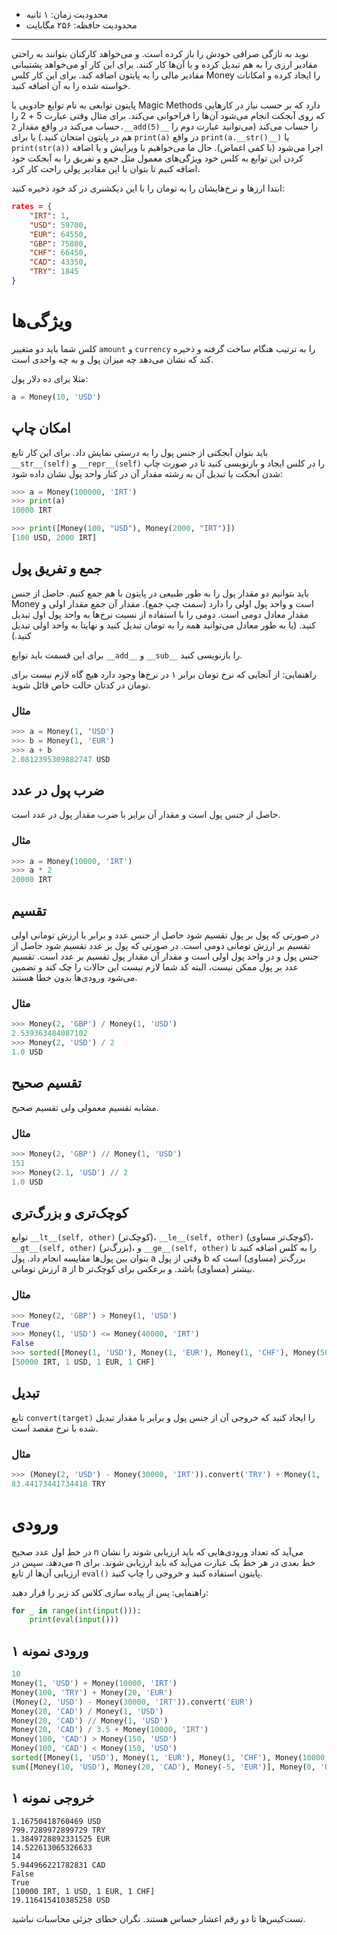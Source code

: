 + محدودیت زمان: ۱ ثانیه
+ محدودیت حافظه: ۲۵۶ مگابایت

----------
نوید به تازگی صرافی خودش را باز کرده است. و می‌خواهد کارکنان بتوانند به راحتی مقادیر ارزی را به هم تبدیل کرده و با آن‌ها کار کنند. برای این کار او می‌خواهد پشتیبانی مقادیر مالی را به پایتون اضافه کند. برای این کار کلس Money را ایجاد کرده و امکانات خواسته شده را به آن اضافه کنید.

پایتون توابعی به نام توابع جادویی یا Magic Methods دارد که بر حسب نیاز در کارهایی که روی آبجکت انجام می‌شود آن‌ها را فراخوانی می‌کند. برای مثال وقتی عبارت 5 + 2 را حساب می‌کند در واقع مقدار `2.__add(5)__` را حساب می‌کند (می‌توانید عبارت دوم را هم در پایتون امتحان کنید.) یا برای `print(a)` در واقع `print(a.__str()__)` یا `print(str(a))` اجرا می‌شود (با کمی اغماض). حال ما می‌خواهیم با ویرایش و یا اضافه کردن این توابع به کلس خود ویژگی‌های معمول مثل جمع و تفریق را به آبجکت خود اضافه کنیم تا بتوان با این مقادیر پولی راحت کار کرد.

ابتدا ارزها و نرخ‌هایشان را به تومان را با این دیکشنری در کد خود ذخیره کنید:
```json
rates = {
    "IRT": 1,
    "USD": 59700,
    "EUR": 64550,
    "GBP": 75800,
    "CHF": 66450,
    "CAD": 43350,
    "TRY": 1845
}
```

# ویژگی‌ها
کلس شما باید دو متغییر ‍`amount` و ‍`currency` را به ترتیب هنگام ساخت گرفته و ذخیره کند که نشان می‌دهد چه میزان پول و به چه واحدی است.

مثلا برای ده دلار پول:
```python
a = Money(10, 'USD')
```

## امکان چاپ
باید بتوان آبجکتی از جنس پول را به درستی نمایش داد. برای این کار تابع ‍‍`__str__(self)`  و `__repr__(self)` را در کلس ایجاد و بازنویسی کنید تا در صورت چاپ شدن آبجکت یا تبدیل آن به رشته مقدار آن در کنار واحد پول نشان داده شود:
```python
>>> a = Money(100000, 'IRT')
>>> print(a)
10000 IRT
```

```python
>>> print([Money(100, "USD"), Money(2000, "IRT")])
[100 USD, 2000 IRT]
```

## جمع و تفریق پول
باید بتوانیم دو مقدار پول را به طور طبیعی در پایتون با هم جمع کنیم. حاصل از جنس Money است و واحد پول اولی را دارد (سمت چپ جمع). مقدار آن جمع مقدار اولی و مقدار معادل دومی است. دومی را با استفاده از نسبت نرخ‌ها به واحد پول اول تبدیل کنید. (یا به طور معادل می‌توانید همه را به تومان تبدیل کنید و نهایتا به واحد اولی تبدیل کنید.)

برای این قسمت باید توابع `__add__` و `__sub__` را بازنویسی کنید.

راهنمایی: از آنجایی که نرخ تومان برابر ۱ در نرخ‌ها وجود دارد هیچ گاه لازم نیست برای تومان در کدتان حالت خاص قائل شوید.

### مثال
```python
>>> a = Money(1, 'USD')
>>> b = Money(1, 'EUR')
>>> a + b
2.0812395309882747 USD
```


## ضرب پول در عدد
حاصل از جنس پول است و مقدار آن برابر با ضرب مقدار پول در عدد است.

### مثال
```python
>>> a = Money(10000, 'IRT')
>>> a * 2
20000 IRT
```


## تقسیم
در صورتی که پول بر پول تقسیم شود حاصل از جنس عدد و برابر با ارزش تومانی اولی تقسیم بر ارزش تومانی دومی است. در صورتی که پول بر عدد تقسیم شود حاصل از جنس پول و در واحد پول اولی است و مقدار آن مقدار پول تقسیم بر عدد است. تقسیم عدد بر پول ممکن نیست، البته کد شما لازم نیست این حالات را چک کند و تضمین می‌شود ورودی‌ها بدون خطا هستند.

### مثال
```python
>>> Money(2, 'GBP') / Money(1, 'USD')
2.539363484087102
>>> Money(2, 'USD') / 2
1.0 USD
```

## تقسیم صحیح
مشابه تقسیم معمولی ولی تقسیم صحیح.

### مثال
```python
>>> Money(2, 'GBP') // Money(1, 'USD')
151
>>> Money(2.1, 'USD') // 2
1.0 USD
```

## کوچک‌تری و بزرگ‌تری
توابع ‍`__lt__(self, other)` (کوچک‌تر)، `__le__(self, other)` (کوچک‌تر مساوی)، `__gt__(self, other)` (بزرگ‌تر)، و `__ge__(self, other)` را به کلس اضافه کنید تا بتوان بین پول‌ها مقایسه انجام داد. پول a وقتی از پول b بزرگ‌تر (مساوی) است که ارزش تومانی a از b بیشتر (مساوی) باشد. و برعکس برای کوچک‌تر.

### مثال
```python
>>> Money(2, 'GBP') > Money(1, 'USD')
True
>>> Money(1, 'USD') <= Money(40000, 'IRT')
False
>>> sorted([Money(1, 'USD'), Money(1, 'EUR'), Money(1, 'CHF'), Money(50000, 'IRT')])
[50000 IRT, 1 USD, 1 EUR, 1 CHF]
```

## تبدیل
تابع `convert(target)` را ایجاد کنید که خروجی آن از جنس پول و برابر با مقدار تبدیل شده با نرخ مقصد است.

### مثال
```python
>>> (Money(2, 'USD') - Money(30000, 'IRT')).convert('TRY') + Money(1, 'EUR')
83.44173441734418 TRY
```


# ورودی
در خط اول عدد صحیح n می‌آید که تعداد ورودی‌هایی که باید ارزیابی شوند را نشان می‌دهد. سپس در n خط بعدی در هر خط یک عبارت می‌آید که باید ارزیابی شوند. برای ارزیابی آن‌ها از تابع `eval()` پایتون استفاده کنید و خروجی را چاپ کنید.

راهنمایی: پس از پیاده سازی کلاس کد زیر را قرار دهید:
```python
for _ in range(int(input())):
    print(eval(input()))
```


## ورودی نمونه ۱
```python
10
Money(1, 'USD') + Money(10000, 'IRT')
Money(100, 'TRY') + Money(20, 'EUR')
(Money(2, 'USD') - Money(30000, 'IRT')).convert('EUR')
Money(20, 'CAD') / Money(1, 'USD')
Money(20, 'CAD') // Money(1, 'USD')
Money(20, 'CAD') / 3.5 + Money(10000, 'IRT')
Money(100, 'CAD') > Money(150, 'USD')
Money(100, 'CAD') < Money(150, 'USD')
sorted([Money(1, 'USD'), Money(1, 'EUR'), Money(1, 'CHF'), Money(10000, 'IRT')])
sum([Money(10, 'USD'), Money(20, 'CAD'), Money(-5, 'EUR')], Money(0, 'USD'))
```

## خروجی نمونه ۱
```
1.16750418760469 USD
799.7289972899729 TRY
1.3849728892331525 EUR
14.522613065326633
14
5.944966221782831 CAD
False
True
[10000 IRT, 1 USD, 1 EUR, 1 CHF]
19.116415410385258 USD
```

تست‌کیس‌ها تا دو رقم اعشار حساس هستند. نگران خطای جزئی محاسبات نباشید.

